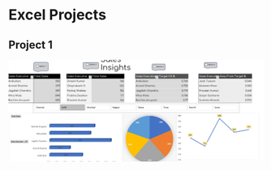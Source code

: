 <h1 align="centre" >Excel Projects </h1>
<h2>Project 1</h2>
<div> 
<img src= "https://github.com/pawancr7/excel-practise/blob/main/image_2023-02-12_01-01-28.png"> 
</div>
